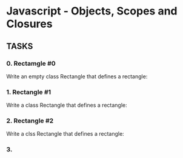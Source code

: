 # Javascript - Objects, Scopes and Closures
## TASKS 

### 0. Rectamgle #0
Write an empty class Rectangle that defines a rectangle:

### 1. Rectangle #1
Write a class Rectangle that defines a rectangle:

### 2. Rectangle #2
Write a clss Rectangle that defines a rectangle:

### 3. 